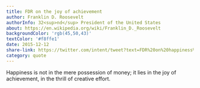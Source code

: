 ```yaml
---
title: FDR on the joy of achievement
author: Franklin D. Roosevelt
authorInfo: 32<sup>nd</sup> President of the United States
about: https://en.wikipedia.org/wiki/Franklin_D._Roosevelt
backgroundColor: 'rgb(45,50,43)'
textColor: '#f8ffe1'
date: 2015-12-12
share-link: https://twitter.com/intent/tweet?text=FDR%20on%20happiness%20pic.twitter.com/P66tyku5VM
category: quote
---
```


Happiness is not in the mere possession of money; it lies in the joy of achievement, in&nbsp;the&nbsp;thrill of&nbsp;creative&nbsp;effort.
